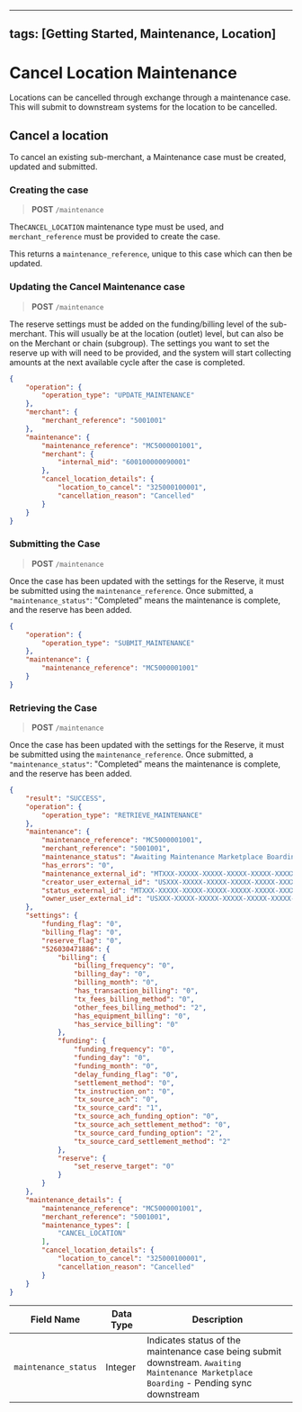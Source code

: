 
---
tags: [Getting Started, Maintenance, Location]
---

#  Cancel Location Maintenance

Locations can be cancelled through exchange through a maintenance case. This will submit to downstream systems for the location to be cancelled.

## Cancel a location

To cancel an existing sub-merchant, a Maintenance case must be created, updated and submitted. 

### Creating the case

<!-- theme: info -->
>**POST** `/maintenance`

The`CANCEL_LOCATION` maintenance type must be used, and `merchant_reference` must be provided to create the case.

This returns a `maintenance_reference`, unique to this case which can then be updated.

### Updating the Cancel Maintenance case

<!-- theme: info -->
>**POST** `/maintenance`

The reserve settings must be added on the funding/billing level of the sub-merchant. This will usually be at the location (outlet) level, but can also be on the Merchant or chain (subgroup).  The settings you want to set the reserve up with will need to be provided, and the system will start collecting amounts at the next available cycle after the case is completed. 

```json
{
    "operation": {
        "operation_type": "UPDATE_MAINTENANCE"
    },
    "merchant": {
        "merchant_reference": "5001001"
    },
    "maintenance": {
        "maintenance_reference": "MC5000001001",
        "merchant": {
            "internal_mid": "600100000090001"
        },
        "cancel_location_details": {
            "location_to_cancel": "325000100001",
            "cancellation_reason": "Cancelled"
        }
    }
}
```

### Submitting the Case

<!-- theme: info -->
>**POST** `/maintenance`

Once the case has been updated with the settings for the Reserve, it must be submitted using the `maintenance_reference`.
Once submitted, a `"maintenance_status"`: "Completed" means the maintenance is complete, and the reserve has been added.

```json
{
    "operation": {
        "operation_type": "SUBMIT_MAINTENANCE"
    },
    "maintenance": {
        "maintenance_reference": "MC5000001001"
    }
}
```

### Retrieving the Case

<!-- theme: info -->
>**POST** `/maintenance`

Once the case has been updated with the settings for the Reserve, it must be submitted using the `maintenance_reference`.
Once submitted, a `"maintenance_status"`: "Completed" means the maintenance is complete, and the reserve has been added.

```json
{
    "result": "SUCCESS",
    "operation": {
        "operation_type": "RETRIEVE_MAINTENANCE"
    },
    "maintenance": {
        "maintenance_reference": "MC5000001001",
        "merchant_reference": "5001001",
        "maintenance_status": "Awaiting Maintenance Marketplace Boarding",
        "has_errors": "0",
        "maintenance_external_id": "MTXXX-XXXXX-XXXXX-XXXXX-XXXXX-XXXXX-XXXXX",
        "creator_user_external_id": "USXXX-XXXXX-XXXXX-XXXXX-XXXXX-XXXXX-XXXXX",
        "status_external_id": "MTXXX-XXXXX-XXXXX-XXXXX-XXXXX-XXXXX-XXXXX",
        "owner_user_external_id": "USXXX-XXXXX-XXXXX-XXXXX-XXXXX-XXXXX-XXXXX"
    },
    "settings": {
        "funding_flag": "0",
        "billing_flag": "0",
        "reserve_flag": "0",
        "526030471886": {
            "billing": {
                "billing_frequency": "0",
                "billing_day": "0",
                "billing_month": "0",
                "has_transaction_billing": "0",
                "tx_fees_billing_method": "0",
                "other_fees_billing_method": "2",
                "has_equipment_billing": "0",
                "has_service_billing": "0"
            },
            "funding": {
                "funding_frequency": "0",
                "funding_day": "0",
                "funding_month": "0",
                "delay_funding_flag": "0",
                "settlement_method": "0",
                "tx_instruction_on": "0",
                "tx_source_ach": "0",
                "tx_source_card": "1",
                "tx_source_ach_funding_option": "0",
                "tx_source_ach_settlement_method": "0",
                "tx_source_card_funding_option": "2",
                "tx_source_card_settlement_method": "2"
            },
            "reserve": {
                "set_reserve_target": "0"
            }
        }
    },
    "maintenance_details": {
        "maintenance_reference": "MC5000001001",
        "merchant_reference": "5001001",
        "maintenance_types": [
            "CANCEL_LOCATION"
        ],
        "cancel_location_details": {
            "location_to_cancel": "325000100001",
            "cancellation_reason": "Cancelled"
        }
    }
}
```

| Field Name              | Data Type | Description                                                                                                                                    |
|-------------------------|-----------|------------------------------------------------------------------------------------------------------------------------------------------------|
| `maintenance_status`      | Integer   | Indicates status of the maintenance case being submit downstream. `Awaiting Maintenance Marketplace Boarding` - Pending sync downstream                                                                        |
